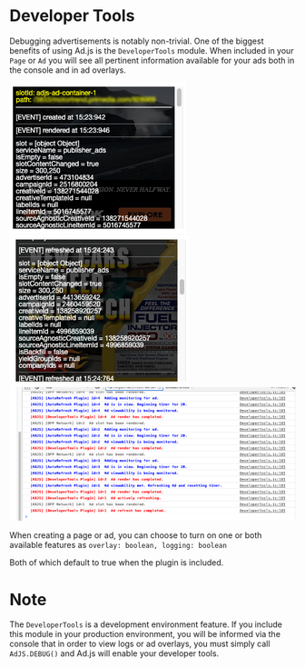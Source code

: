 # Developer Tools

Debugging advertisements is notably non-trivial. One of the biggest benefits of using Ad.js is the `DeveloperTools` module.
When included in your `Page` or `Ad` you will see all pertinent information available for your ads both in the console and in ad overlays.

![Overlay 1](./img/overlay-1.png)
![Overlay 1](./img/overlay-2.png)
<br />
![logs](./img/logs.png)

When creating a page or ad, you can choose to turn on one or both available features as ```overlay: boolean, logging: boolean``` 

Both of which default to true when the plugin is included.

# Note

The `DeveloperTools` is a development environment feature. If you include this module in your production environment, you will be informed via the console that in order to view logs or ad overlays, you must simply call `AdJS.DEBUG()` and Ad.js will enable your developer tools.